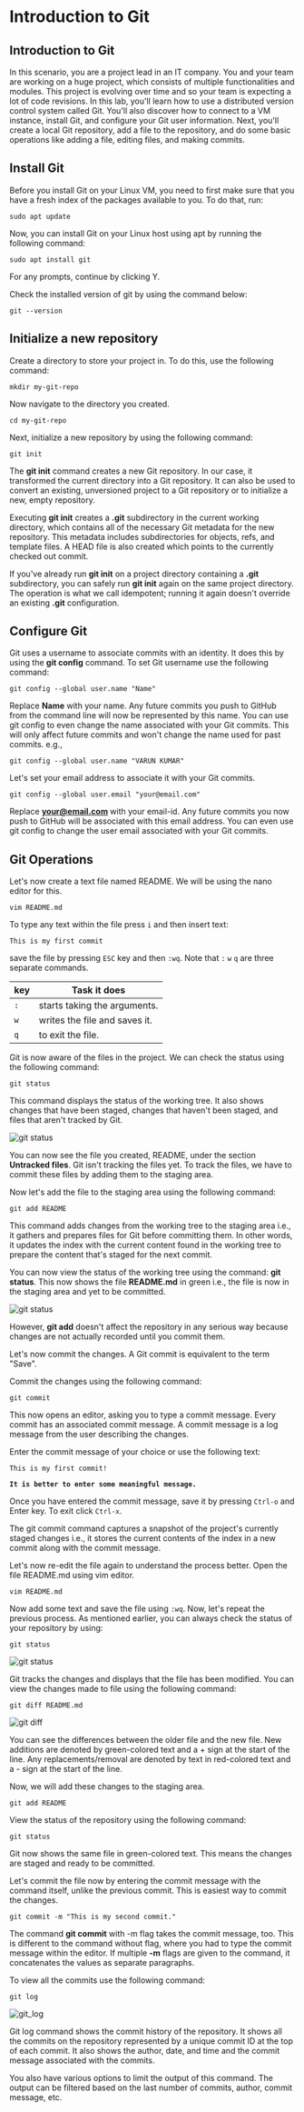 # Introduction to Git

## Introduction to Git

In this scenario, you are a project lead in an IT company. You and your team are working on a huge project, which 
consists of multiple functionalities and modules. This project is evolving over time and so your team is expecting 
a lot of code revisions. In this lab, you'll learn how to use a distributed version control system called Git. 
You'll also discover how to connect to a VM instance, install Git, and configure your Git user information. 
Next, you'll create a local Git repository, add a file to the repository, and do some basic operations like adding a 
file, editing files, and making commits.

## Install Git

Before you install Git on your Linux VM, you need to first make sure that you have a fresh index of the packages 
available to you. To do that, run:
    
    sudo apt update
    
Now, you can install Git on your Linux host using apt by running the following command:
    
    sudo apt install git
    
For any prompts, continue by clicking Y.

Check the installed version of git by using the command below:

    git --version
    
## Initialize a new repository

Create a directory to store your project in. To do this, use the following command:

    mkdir my-git-repo
    
Now navigate to the directory you created.

    cd my-git-repo
    
Next, initialize a new repository by using the following command:

    git init
    
The **git init** command creates a new Git repository. In our case, it transformed the current directory into a Git repository. 
It can also be used to convert an existing, unversioned project to a Git repository or to initialize a new, empty repository.

Executing **git init** creates a **.git** subdirectory in the current working directory, which contains all of the necessary Git 
metadata for the new repository. This metadata includes subdirectories for objects, refs, and template files. A HEAD 
file is also created which points to the currently checked out commit.

If you've already run **git init** on a project directory containing a **.git** subdirectory, you can safely run **git init** again 
on the same project directory. The operation is what we call idempotent; running it again doesn't override an existing 
**.git** configuration.

## Configure Git

Git uses a username to associate commits with an identity. It does this by using the **git config** command. To set Git 
username use the following command:

    git config --global user.name "Name"
    
Replace **Name** with your name. Any future commits you push to GitHub from the command line will now be represented by this 
name. You can use git config to even change the name associated with your Git commits. This will only affect future commits 
and won't change the name used for past commits. e.g.,

    git config --global user.name "VARUN KUMAR"

Let's set your email address to associate it with your Git commits.

    git config --global user.email "your@email.com"
    
Replace **your@email.com** with your email-id. Any future commits you now push to GitHub will be associated with this email 
address. You can even use git config to change the user email associated with your Git commits.

## Git Operations

Let's now create a text file named README. We will be using the nano editor for this.

    vim README.md
    
To type any text within the file press `i` and then insert text:

    This is my first commit
    
save the file by pressing `ESC` key and then `:wq`. Note that `:`  `w` `q` are three separate 
commands. 

|   key	|   Task it does	| 
|---	|---	|
|   `:`	|   starts taking the arguments.	|  
|   `w`	|   writes the file and saves it.	|   
|   `q`	|   to exit the file. 	|   


Git is now aware of the files in the project. We can check the status using the following command:
    
    git status
    
This command displays the status of the working tree. It also shows changes that have been staged, changes that haven't 
been staged, and files that aren't tracked by Git.

![git status](screenshot/git_status.png)

You can now see the file you created, README, under the section **Untracked files**. Git isn't tracking the files yet. To 
track the files, we have to commit these files by adding them to the staging area.

Now let's add the file to the staging area using the following command:

    git add README
    
This command adds changes from the working tree to the staging area i.e., it gathers and prepares files for Git before 
committing them. In other words, it updates the index with the current content found in the working tree to prepare the 
content that's staged for the next commit.

You can now view the status of the working tree using the command: **git status**. This now shows the file **README.md** 
in green i.e., the file is now in the staging area and yet to be committed.
 
![git status](screenshot/git_status_02.png)

However, **git add** doesn't affect the repository in any serious way because changes are not actually recorded until you commit them.

Let's now commit the changes. A Git commit is equivalent to the term "Save".

Commit the changes using the following command:

    git commit
    
This now opens an editor, asking you to type a commit message. Every commit has an associated commit message. A commit 
message is a log message from the user describing the changes.

Enter the commit message of your choice or use the following text:

    This is my first commit!
    
**`It is better to enter some meaningful message.`**

Once you have entered the commit message, save it by pressing `Ctrl-o` and Enter key. To exit click `Ctrl-x`.

The git commit command captures a snapshot of the project's currently staged changes i.e., it stores the current 
contents of the index in a new commit along with the commit message.

Let's now re-edit the file again to understand the process better. Open the file README.md using vim editor.

    vim README.md
    
Now add some text and save the file using `:wq`. Now, let's repeat the previous process. As mentioned earlier, you can 
always check the status of your repository by using:

    git status
    
![git status](screenshot/git_status_03.png)

Git tracks the changes and displays that the file has been modified. You can view the changes made to file using the following command:

    git diff README.md
    
![git diff](screenshot/git_diff.png)

You can see the differences between the older file and the new file. New additions are denoted by green-colored text 
and a + sign at the start of the line. Any replacements/removal are denoted by text in red-colored text and a - sign at 
the start of the line.

Now, we will add these changes to the staging area.

    git add README
    
View the status of the repository using the following command:

    git status
    
Git now shows the same file in green-colored text. This means the changes are staged and ready to be committed.

Let's commit the file now by entering the commit message with the command itself, unlike the previous commit. This is 
easiest way to commit the changes.

    git commit -m "This is my second commit."
    
The command **git commit** with -m flag takes the commit message, too. This is different to the command without flag, where 
you had to type the commit message within the editor. If multiple **-m** flags are given to the command, it concatenates 
the values as separate paragraphs.

To view all the commits use the following command:

    git log
    
![git_log](screenshot/git_log.png)

Git log command shows the commit history of the repository. It shows all the commits on the repository represented by a 
unique commit ID at the top of each commit. It also shows the author, date, and time and the commit message associated 
with the commits.

You also have various options to limit the output of this command. The output can be filtered based on the last number 
of commits, author, commit message, etc.